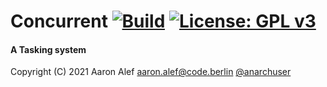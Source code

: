 # Concurrent [![Build](https://travis-ci.com/anarchuser/Concurrent.svg?branch=master)](https://travis-ci.com/anarchuser/Concurrent) [![License: GPL v3](https://img.shields.io/badge/License-GPLv3-blue.svg)](https://github.com/anarchuser/Concurrent/blob/master/LICENSE)
#### A Tasking system

Copyright (C) 2021 Aaron Alef <aaron.alef@code.berlin> [@anarchuser](https://github.com/anarchuser)